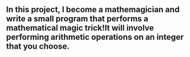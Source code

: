 ## In this project, I become a mathemagician and write a small program that performs a mathematical magic trick!It will involve performing arithmetic operations on an integer that you choose.
